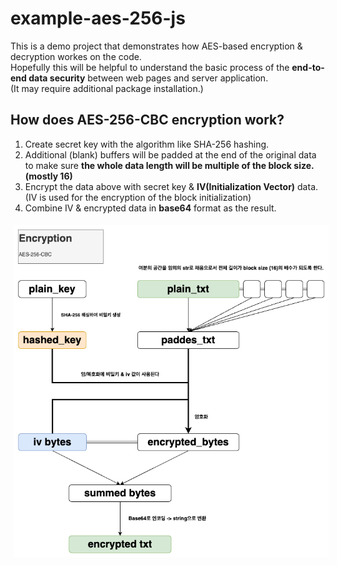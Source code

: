 # example-aes-256-js

This is a demo project that demonstrates how AES-based encryption & decryption workes on the code.<br/>
Hopefully this will be helpful to understand the basic process of the <strong>end-to-end data security</strong> between web pages and server application.<br/>
(It may require additional package installation.)<br/>



## How does AES-256-CBC encryption work?
1. Create secret key with the algorithm like SHA-256 hashing.
2. Additional (blank) buffers will be padded at the end of the original data to make sure <strong>the whole data length will be multiple of the block size. (mostly 16)</strong>
3. Encrypt the data above with secret key & <strong>IV(Initialization Vector)</strong> data. (IV is used for the encryption of the block initialization)
4. Combine IV & encrypted data in <strong>base64</strong> format as the result.

<img src="./images/process.png" style="margin: 5px;"/>
<br/>